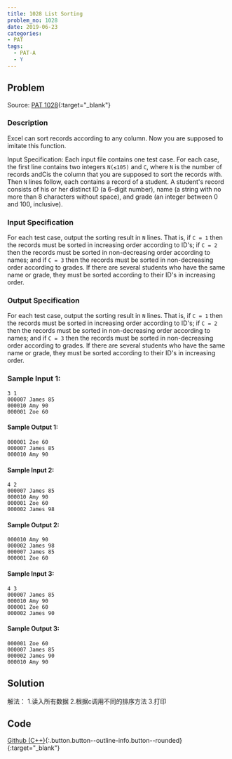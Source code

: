 ```yaml
---
title: 1028 List Sorting
problem_no: 1028
date: 2019-06-23
categories:
- PAT
tags:
  - PAT-A
  - Y
---
```


<!--more-->

## Problem

Source: [PAT 1028](){:target="_blank"}

### Description

Excel can sort records according to any column. Now you are supposed to imitate this function.

Input Specification:
Each input file contains one test case. For each case, the first line contains two integers `N(≤105)` and `C`, where `N` is the
number of records andCis the column that you are supposed to sort the records with. Then `N` lines follow, each contains a
record of a student. A student's record consists of his or her distinct ID (a 6-digit number), name (a string with no
more than 8 characters without space), and grade (an integer between 0 and 100, inclusive).

### Input Specification

For each test case, output the sorting result in `N` lines. That is, if `C = 1` then the records must be sorted in increasing
order according to ID's; if `C = 2` then the records must be sorted in non-decreasing order according to names; and if `C = 3`
then the records must be sorted in non-decreasing order according to grades. If there are several students who have the
same name or grade, they must be sorted according to their ID's in increasing order.

### Output Specification

For each test case, output the sorting result in `N` lines. That is, if `C = 1` then the records must be sorted in increasing
order according to ID's; if `C = 2` then the records must be sorted in non-decreasing order according to names; and if `C = 3`
then the records must be sorted in non-decreasing order according to grades. If there are several students who have the
same name or grade, they must be sorted according to their ID's in increasing order.

### Sample Input 1:

```text
3 1
000007 James 85
000010 Amy 90
000001 Zoe 60
```

#### Sample Output 1:

```text
000001 Zoe 60
000007 James 85
000010 Amy 90
```

#### Sample Input 2:

```text
4 2
000007 James 85
000010 Amy 90
000001 Zoe 60
000002 James 98
```

#### Sample Output 2:

```text
000010 Amy 90
000002 James 98
000007 James 85
000001 Zoe 60
```

#### Sample Input 3:

```text
4 3
000007 James 85
000010 Amy 90
000001 Zoe 60
000002 James 90
```

#### Sample Output 3:

```text
000001 Zoe 60
000007 James 85
000002 James 90
000010 Amy 90
```

## Solution

解法： 1.读入所有数据 2.根据c调用不同的排序方法 3.打印

## Code

[Github (C++)](https://github.com/Alomerry/algorithm/blob/master/pat/a/){:.button.button--outline-info.button--rounded}{:target="_blank"}


```cpp

```
